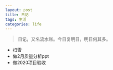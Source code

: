 ```yaml
---
layout: post
title: 日记
tags: 生活
categories: life
---
```


> 日记，又名流水账。今日复明日，明日何其多。

* 扫雪
* 做2月质量分析ppt
* 做2020项目验收